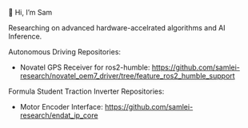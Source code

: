 👋 Hi, I’m Sam

Researching on advanced hardware-accelrated algorithms and AI Inference.

Autonomous Driving Repositories:

- Novatel GPS Receiver for ros2-humble: https://github.com/samlei-research/novatel_oem7_driver/tree/feature_ros2_humble_support

Formula Student Traction Inverter Repositories:

- Motor Encoder Interface: https://github.com/samlei-research/endat_ip_core

<!---
samlei-research/samlei-research is a ✨ special ✨ repository because its `README.md` (this file) appears on your GitHub profile.
You can click the Preview link to take a look at your changes.
--->

